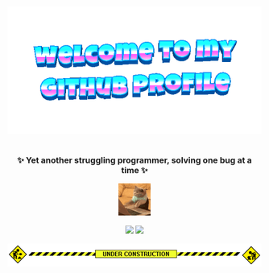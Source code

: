 <div align="center">
	<img src="welcome-header.gif" alt="welcome to my github profile">
	<br>
	<br>
	<h3 align="center">✨ Yet another struggling programmer, solving one bug at a time ✨</h3>
	<img src="cat-typing.gif">
</div>

<br>

<div align="center">
  <img src="https://github-readme-stats.vercel.app/api?username=Amruta08&show_icons=true&theme=dark" height="180em" />
	<img src="https://github-readme-stats.vercel.app/api/top-langs/?username=Amruta08&layout=compact&theme=radical" height="180em" />
	<br>
	<br>
</div>

<div align="center">
    <img src="under-construction.gif">
</div>


